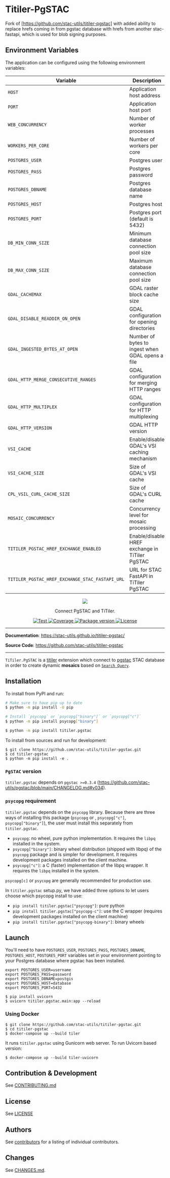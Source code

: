 # Titiler-PgSTAC
Fork of [https://github.com/stac-utils/titiler-pgstac] with added ability to replace hrefs coming in from pgstac database with hrefs from another stac-fastapi, which is used for
blob signing purposes.


## Environment Variables

The application can be configured using the following environment variables:

| Variable                        | Description |
| ------------------------------- | ----------- |
| `HOST`                          | Application host address |
| `PORT`                          | Application host port |
| `WEB_CONCURRENCY`               | Number of worker processes |
| `WORKERS_PER_CORE`              | Number of workers per core |
| `POSTGRES_USER`                 | Postgres user |
| `POSTGRES_PASS`                 | Postgres password |
| `POSTGRES_DBNAME`               | Postgres database name |
| `POSTGRES_HOST`                 | Postgres host |
| `POSTGRES_PORT`                 | Postgres port (default is 5432) |
| `DB_MIN_CONN_SIZE`              | Minimum database connection pool size |
| `DB_MAX_CONN_SIZE`              | Maximum database connection pool size |
| `GDAL_CACHEMAX`                 | GDAL raster block cache size |
| `GDAL_DISABLE_READDIR_ON_OPEN`  | GDAL configuration for opening directories |
| `GDAL_INGESTED_BYTES_AT_OPEN`   | Number of bytes to ingest when GDAL opens a file |
| `GDAL_HTTP_MERGE_CONSECUTIVE_RANGES` | GDAL configuration for merging HTTP ranges |
| `GDAL_HTTP_MULTIPLEX`           | GDAL configuration for HTTP multiplexing |
| `GDAL_HTTP_VERSION`             | GDAL HTTP version |
| `VSI_CACHE`                     | Enable/disable GDAL's VSI caching mechanism |
| `VSI_CACHE_SIZE`                | Size of GDAL's VSI cache |
| `CPL_VSIL_CURL_CACHE_SIZE`      | Size of GDAL's CURL cache |
| `MOSAIC_CONCURRENCY`            | Concurrency level for mosaic processing |
| `TITILER_PGSTAC_HREF_EXCHANGE_ENABLED` | Enable/disable HREF exchange in TiTiler PgSTAC |
| `TITILER_PGSTAC_HREF_EXCHANGE_STAC_FASTAPI_URL` | URL for STAC FastAPI in TiTiler PgSTAC |


<p align="center">
  <img src="https://user-images.githubusercontent.com/10407788/132182694-52cd3d02-5b80-4bb0-9102-b98272fae0f9.png"/>
  <p align="center">Connect PgSTAC and TiTiler.</p>
</p>

<p align="center">
  <a href="https://github.com/stac-utils/titiler-pgstac/actions?query=workflow%3ACI" target="_blank">
      <img src="https://github.com/developmentseed/titiler/workflows/CI/badge.svg" alt="Test">
  </a>
  <a href="https://codecov.io/gh/stac-utils/titiler-pgstac" target="_blank">
      <img src="https://codecov.io/gh/stac-utils/titiler-pgstac/branch/main/graph/badge.svg" alt="Coverage">
  </a>
  <a href="https://pypi.org/project/titiler.pgstac" target="_blank">
      <img src="https://img.shields.io/pypi/v/titiler.pgstac?color=%2334D058&label=pypi%20package" alt="Package version">
  </a>
  <a href="https://github.com/stac-utils/titiler-pgstac/blob/main/LICENSE" target="_blank">
      <img src="https://img.shields.io/github/license/stac-utils/titiler-pgstac.svg" alt="License">
  </a>
</p>

---

**Documentation**: <a href="https://stac-utils.github.io/titiler-pgstac/" target="_blank">https://stac-utils.github.io/titiler-pgstac/</a>

**Source Code**: <a href="https://github.com/stac-utils/titiler-pgstac" target="_blank">https://github.com/stac-utils/titiler-pgstac</a>

---

`TiTiler.PgSTAC` is a [titiler](https://github.com/developmentseed/titiler) extension which connect to [pgstac](https://github.com/stac-utils/pgstac) STAC database in order to create dynamic **mosaics** based on [`Search Query`](https://github.com/radiantearth/stac-api-spec/tree/master/item-search).

## Installation

To install from PyPI and run:

```bash
# Make sure to have pip up to date
$ python -m pip install -U pip

# Install `psycopg` or `psycopg["binary"]` or `psycopg["c"]`
$ python -m pip install psycopg["binary"]

$ python -m pip install titiler.pgstac
```

To install from sources and run for development:

```
$ git clone https://github.com/stac-utils/titiler-pgstac.git
$ cd titiler-pgstac
$ python -m pip install -e .
```

### `PgSTAC` version

`titiler.pgstac` depends on `pgstac >=0.3.4` (https://github.com/stac-utils/pgstac/blob/main/CHANGELOG.md#v034).

### `psycopg` requirement

`titiler.pgstac` depends on the `psycopg` library. Because there are three ways of installing this package (`psycopg` or , `psycopg["c"]`, `psycopg["binary"]`), the user must install this separately from `titiler.pgstac`.

- `psycopg`: no wheel, pure python implementation. It requires the `libpq` installed in the system.
- `psycopg["binary"]`: binary wheel distribution (shipped with libpq) of the `psycopg` package and is simpler for development. It requires development packages installed on the client machine.
- `psycopg["c"]`: a C (faster) implementation of the libpq wrapper. It requires the `libpq` installed in the system.

`psycopg[c]` or `psycopg` are generally recommended for production use.

In `titiler.pgstac` setup.py, we have added three options to let users choose which psycopg install to use:

- `pip install titiler.pgstac["psycopg"]`: pure python
- `pip install titiler.pgstac["psycopg-c"]`: use the C wrapper (requires development packages installed on the client machine)
- `pip install titiler.pgstac["psycopg-binary"]`: binary wheels

## Launch

You'll need to have `POSTGRES_USER`, `POSTGRES_PASS`, `POSTGRES_DBNAME`, `POSTGRES_HOST`, `POSTGRES_PORT` variables set in your environment pointing to your Postgres database where pgstac has been installed.

```
export POSTGRES_USER=username
export POSTGRES_PASS=password
export POSTGRES_DBNAME=postgis
export POSTGRES_HOST=database
export POSTGRES_PORT=5432
```

```
$ pip install uvicorn
$ uvicorn titiler.pgstac.main:app --reload
```

### Using Docker

```
$ git clone https://github.com/stac-utils/titiler-pgstac.git
$ cd titiler-pgstac
$ docker-compose up --build tiler
```

It runs `titiler.pgstac` using Gunicorn web server. To run Uvicorn based version:

```
$ docker-compose up --build tiler-uvicorn
```

## Contribution & Development

See [CONTRIBUTING.md](https://github.com//stac-utils/titiler-pgstac/blob/main/CONTRIBUTING.md)

## License

See [LICENSE](https://github.com//stac-utils/titiler-pgstac/blob/main/LICENSE)

## Authors

See [contributors](https://github.com/stac-utils/titiler-pgstac/graphs/contributors) for a listing of individual contributors.

## Changes

See [CHANGES.md](https://github.com/stac-utils/titiler-pgstac/blob/main/CHANGES.md).
